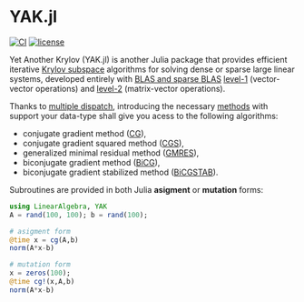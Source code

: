 # YAK.jl

[![CI][github-img]][github-url] [![license][license-img]][license-url]

[github-img]: https://github.com/ComputationalThermoFluids/YAK.jl/actions/workflows/ci.yml/badge.svg
[github-url]: https://github.com/ComputationalThermoFluids/YAK.jl/actions/workflows/ci.yml

[license-img]: http://img.shields.io/badge/license-MIT-brightgreen.svg?style=flat
[license-url]: LICENSE.md
 
Yet Another Krylov (YAK.jl) is another Julia package that provides efficient iterative [Krylov subspace](https://en.wikipedia.org/wiki/Krylov_subspace) algorithms for solving dense or sparse large linear systems, developed entirely with  [BLAS and sparse BLAS](http://cali2.unilim.fr/intel-xe/mkl/mklman/GUID-707FB65C-D0D9-418A-B22E-CBDEFB163C02.htm)
[level-1](http://cali2.unilim.fr/intel-xe/mkl/mklman/GUID-A050F064-A146-49F7-B22E-BBB1E1DD6B3F.htm#GUID-A050F064-A146-49F7-B22E-BBB1E1DD6B3F) (vector-vector operations) and [level-2](http://cali2.unilim.fr/intel-xe/mkl/mklman/GUID-9B9E459C-4E87-4A5E-8BC3-2FE06C86D0F1.htm#GUID-9B9E459C-4E87-4A5E-8BC3-2FE06C86D0F1) (matrix-vector operations).

Thanks to [multiple dispatch](https://www.youtube.com/watch?v=kc9HwsxE1OY), introducing the necessary [methods](https://docs.julialang.org/en/v1/manual/methods/) with support your data-type shall give you acess to the following algorithms:

- conjugate gradient method ([CG](https://en.wikipedia.org/wiki/Conjugate_gradient_method)),
- conjugate gradient squared method ([CGS](https://mathworld.wolfram.com/ConjugateGradientSquaredMethod.html)),
- generalized minimal residual method ([GMRES](https://en.wikipedia.org/wiki/Generalized_minimal_residual_method)),
- biconjugate gradient method ([BiCG](https://en.wikipedia.org/wiki/Biconjugate_gradient_method)),
- biconjugate gradient stabilized method ([BiCGSTAB](https://en.wikipedia.org/wiki/Biconjugate_gradient_stabilized_method)).

Subroutines are provided in both Julia __asigment__ or __mutation__ forms:

```julia
using LinearAlgebra, YAK    
A = rand(100, 100); b = rand(100);

# asigment form 
@time x = cg(A,b)
norm(A*x-b)

# mutation form
x = zeros(100); 
@time cg!(x,A,b)
norm(A*x-b)
```